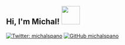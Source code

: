 <h2> Hi, I'm Michal! <img src="https://media.giphy.com/media/kH1DBkPNyZPOk0BxrM/giphy.gif" width="50"></h2>

[![Twitter: michalspano](https://img.shields.io/twitter/follow/michalspano?style=social)](https://twitter.com/michalspano)
[![GitHub michalspano](https://img.shields.io/github/followers/michalspano?label=follow&style=social)](https://github.com/michalspano)

